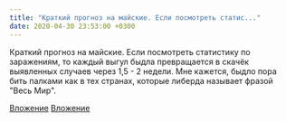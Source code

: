 ```yaml
---
title: "Краткий прогноз на майские. Если посмотреть статис..."
date: 2020-04-30 23:53:00 +0300
---
```


Краткий прогноз на майские. Если посмотреть статистику по заражениям, то каждый выгул быдла превращается в скачёк выявленных случаев через 1,5 - 2 недели. Мне кажется, быдло пора бить палками как в тех странах, которые либерда называет фразой "Весь Мир".


[Вложение](https://vk.com/photo41076938_457246590)
[Вложение](https://vk.com/video41076938_456239399)
